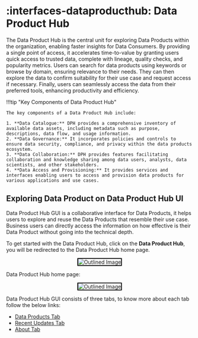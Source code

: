 # :interfaces-dataproducthub: Data Product Hub

The Data Product Hub is the central unit for exploring Data Products within the organization, enabling faster insights for Data Consumers. By providing a single point of access, it accelerates time-to-value by granting users quick access to trusted data, complete with lineage, quality checks, and popularity metrics. Users can search for data products using keywords or browse by domain, ensuring relevance to their needs. They can then explore the data to confirm suitability for their use case and request access if necessary. Finally, users can seamlessly access the data from their preferred tools, enhancing productivity and efficiency.


!!!tip "Key Components of Data Product Hub"

    The key components of a Data Product Hub include:

    1. **Data Catalogue:** DPH provides a comprehensive inventory of available data assets, including metadata such as purpose, descriptions, data flow, and usage information.
    2. **Data Governance:** It incorporates policies and controls to ensure data security, compliance, and privacy within the data products ecosystem.
    3. **Data Collaboration:** DPH provides features facilitating collaboration and knowledge sharing among data users, analysts, data scientists, and other stakeholders.
    4. **Data Access and Provisioning:** It provides services and interfaces enabling users to access and provision data products for various applications and use cases.

## Exploring Data Product on Data Product Hub UI

Data Product Hub GUI is a collaborative interface for Data Products, it helps users to explore and reuse the Data Products that resemble their use case. Business users can directly access the information on how effective is their Data Product without going into the technical depth.

To get started with the Data Product Hub, click on the **Data Product Hub**, you will be redirected to the Data Product Hub home page.

<div style="text-align: center;">
  <img src="/interfaces/data_product_hub/Untitled%20(12).png" alt="Outlined Image" style="border:2px solid black;">
</div>


Data Product Hub home page:

<div style="text-align: center;">
  <img src="/interfaces/data_product_hub/Untitled%20(13).png" alt="Outlined Image" style="border:2px solid black;">
</div>

Data Product Hub GUI consists of three tabs, to know more about each tab follow the below links:

- [Data Products Tab](/interfaces/data_product_hub/tabs/data_product_tab/)
- [Recent Updates Tab](/interfaces/data_product_hub/tabs/recent_updates/) 
- [About Tab](/interfaces/data_product_hub/tabs/about/) 